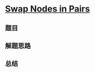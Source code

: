 # [Swap Nodes in Pairs](https://leetcode.com/problems/swap-nodes-in-pairs/)

## 题目


## 解题思路


## 总结


